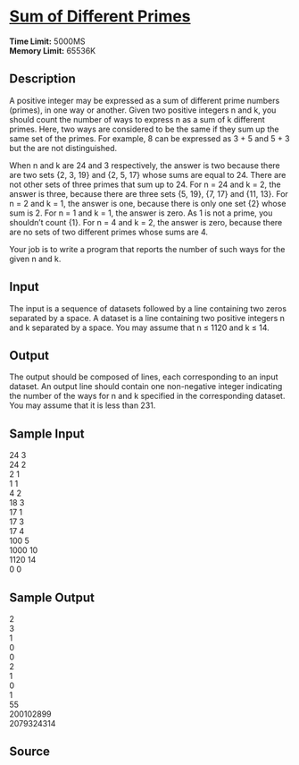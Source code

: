 # [Sum of Different Primes](http://poj.org/problem?id=3132)

**Time Limit:** 5000MS  
**Memory Limit:** 65536K

## Description

A positive integer may be expressed as a sum of different prime numbers (primes), in one way or another. Given two positive integers n and k, you should count the number of ways to express n as a sum of k different primes. Here, two ways are considered to be the same if they sum up the same set of the primes. For example, 8 can be expressed as 3 + 5 and 5 + 3 but the are not distinguished.

When n and k are 24 and 3 respectively, the answer is two because there are two sets {2, 3, 19} and {2, 5, 17} whose sums are equal to 24. There are not other sets of three primes that sum up to 24. For n = 24 and k = 2, the answer is three, because there are three sets {5, 19}, {7, 17} and {11, 13}. For n = 2 and k = 1, the answer is one, because there is only one set {2} whose sum is 2. For n = 1 and k = 1, the answer is zero. As 1 is not a prime, you shouldn’t count {1}. For n = 4 and k = 2, the answer is zero, because there are no sets of two different primes whose sums are 4.

Your job is to write a program that reports the number of such ways for the given n and k.

## Input

The input is a sequence of datasets followed by a line containing two zeros separated by a space. A dataset is a line containing two positive integers n and k separated by a space. You may assume that n ≤ 1120 and k ≤ 14.

## Output

The output should be composed of lines, each corresponding to an input dataset. An output line should contain one non-negative integer indicating the number of the ways for n and k specified in the corresponding dataset. You may assume that it is less than 231.

## Sample Input

24 3  
24 2  
2 1  
1 1  
4 2  
18 3  
17 1  
17 3  
17 4  
100 5  
1000 10  
1120 14  
0 0

## Sample Output

2  
3  
1  
0  
0  
2  
1  
0  
1  
55  
200102899  
2079324314  

## Source
